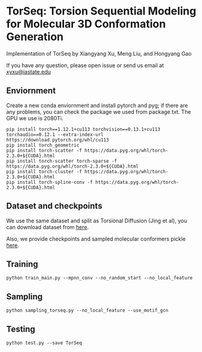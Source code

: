 # TorSeq: Torsion Sequential Modeling for Molecular 3D Conformation Generation
Implementation of TorSeq by Xiangyang Xu, Meng Liu, and Hongyang Gao 

If you have any question, please open issue or send us email at xyxu@iastate.edu

## Enviornment
Create a new conda enviornment and install pytorch and pyg; if there are any problems, you can check the package we used from package.txt. The GPU we use is 2080Ti.

    pip install torch==1.12.1+cu113 torchvision==0.13.1+cu113 torchaudio==0.12.1 --extra-index-url https://download.pytorch.org/whl/cu113
    pip install torch_geometric
    pip install torch-scatter -f https://data.pyg.org/whl/torch-2.3.0+${CUDA}.html
    pip install torch-scatter torch-sparse -f https://data.pyg.org/whl/torch-2.3.0+${CUDA}.html
    pip install torch-cluster -f https://data.pyg.org/whl/torch-2.3.0+${CUDA}.html
    pip install torch-spline-conv -f https://data.pyg.org/whl/torch-2.3.0+${CUDA}.html

## Dataset and checkpoints
We use the same dataset and split as Torsional Diffusion (Jing et al), you can download dataset from [here](https://drive.google.com/drive/folders/1BBRpaAvvS2hTrH81mAE4WvyLIKMyhwN7?usp=sharing).

Also, we provide checkpoints and sampled molecular conformers pickle [here](https://drive.google.com/drive/folders/14z7b4-TzAinVt2rjDlA2flX70Qmt7pbi?usp=drive_link).

## Training
    python train_main.py --mpnn_conv --no_random_start --no_local_feature

## Sampling
    python sampling_torseq.py --no_local_feature --use_motif_gcn

## Testing
    python test.py --save TorSeq

